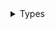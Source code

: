 <details>
<summary>Types</summary>

  - [ImageCollectionViewCell](/ImageCollectionViewCell)
  - [ZoomAnimator](/ZoomAnimator)
  - [ZoomDismissalInteractionController](/ZoomDismissalInteractionController)
  - [ZoomTransitionController](/ZoomTransitionController)
  - [\_ImageGalleryVC](/_ImageGalleryVC)

</details>
